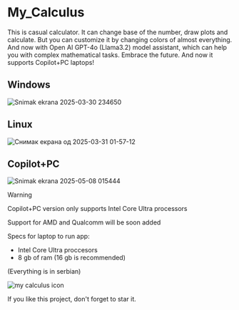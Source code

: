 # My_Calculus
This is casual calculator. It can change base of the number, draw plots and calculate. But you can сustomize it by changing colors of almost everything. And now with Open AI GPT-4o (Llama3.2) model assistant, which can help you with complex mathematical tasks. Embrace the future. And now it supports Copilot+PC laptops!

## Windows

![Snimak ekrana 2025-03-30 234650](https://github.com/user-attachments/assets/3a13f3a4-c939-483b-bc52-6aef2f839bb4)

## Linux

![Снимак екрана од 2025-03-31 01-57-12](https://github.com/user-attachments/assets/9b9f8afb-582d-45d3-ae10-770ce3af5c06)

## Copilot+PC

![Snimak ekrana 2025-05-08 015444](https://github.com/user-attachments/assets/acd4ce12-ed48-4f0e-9458-042c2330f482)

> [!Warning]
> Copilot+PC version only supports Intel Core Ultra processors
>
> Support for AMD and Qualcomm will be soon added
>
> Specs for laptop to run app:
> - Intel Core Ultra proccesors
> - 8 gb of ram (16 gb is recommended)

(Everything is in serbian)

![my calculus icon](https://github.com/Anonymous6598/My_Calculus/assets/121385046/ad97ac99-66fe-407b-a502-82bcc43fc4ea)

If you like this project, don't forget to star it.
